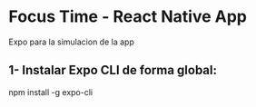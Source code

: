 # Focus Time - React Native App

Expo para la simulacion de la app
## 1- Instalar Expo CLI de forma global:
npm install -g expo-cli